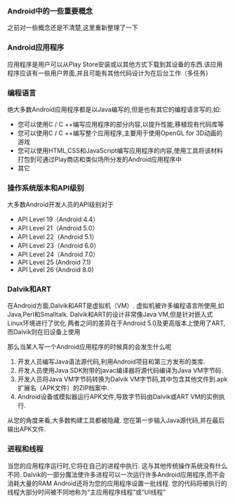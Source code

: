 ### Android中的一些重要概念
之前对一些概念还是不清楚,这里重新整理了一下
### Android应用程序
应用程序是用户可以从Play Store安装或以其他方式下载到其设备的东西.该应用程序应该有一些用户界面,并且可能有其他代码设计为在后台工作（多任务）
### 编程语言

绝大多数Android应用程序都是以Java编写的,但是也有其它的编程语言写的,如:
- 您可以使用C / C ++编写应用程序的部分内容,以提升性能,移植现有代码库等
- 您可以使用C / C ++编写整个应用程序,主要用于使用OpenGL for 3D动画的游戏
- 您可以使用HTML,CSS和JavaScript编写应用程序的内容,使用工具将该材料打包到可通过Play商店和类似场所分发的Android应用程序中
- 其它

### 操作系统版本和API级别

大多数Android开发人员的API级别对于

- API Level 19（Android 4.4）
- API Level 21（Android 5.0）
- API Level 22（Android 5.1）
- API Level 23（Android 6.0）
- API Level 24（Android 7.0）
- API Level 25 (Android 7.1)
- API Level 26 (Android 8.0)

### Dalvik和ART

在Android方面,Dalvik和ART是虚拟机（VM）. 虚拟机被许多编程语言所使用,如Java,Perl和Smalltalk. Dalvik和ART的设计非常像Java VM,但是针对嵌入式Linux环境进行了优化
两者之间的差异在于Android 5.0及更高版本上使用了ART,而Dalvik则在旧设备上使用

那么当某人写一个Android应用程序的时候真的会发生什么呢

1. 开发人员编写Java语法源代码,利用Android项目和第三方发布的类库.
2. 开发人员使用Java SDK附带的javac编译器将源代码编译为Java VM字节码.
3. 开发人员将Java VM字节码转换为Dalvik VM字节码,其中包含其他文件到.apk扩展名（APK文件）的ZIP档案中.
4. Android设备或模拟器运行APK文件,导致字节码由Dalvik或ART VM的实例执行.

从您的角度来看,大多数构建工具都被隐藏. 您在第一步输入Java源代码,并在最后输出APK文件.

### 进程和线程
当您的应用程序运行时,它将在自己的进程中执行. 这与其他传统操作系统没有什么不同. Dalvik的一部分魔法使许多进程可以一次运行许多Android应用程序,而不会消耗大量的RAM
Android还将为您的应用程序设置一批线程. 您的代码将被执行的线程大部分时间被不同地称为“主应用程序线程”或“UI线程”

